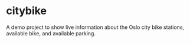 # citybike
A demo project to show live information about the Oslo city bike stations, available bike, and available parking.
